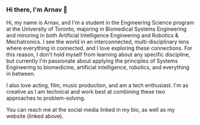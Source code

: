 ### Hi there, I'm Arnav 👋

<!--
**ARNAVTALWANI/ARNAVTALWANI** is a ✨ _special_ ✨ repository because its `README.md` (this file) appears on your GitHub profile.

Here are some ideas to get you started:

- 🔭 I’m currently working on ...
- 🌱 I’m currently learning ...
- 👯 I’m looking to collaborate on ...
- 🤔 I’m looking for help with ...
- 💬 Ask me about ...
- 📫 How to reach me: ...
- 😄 Pronouns: ...
- ⚡ Fun fact: ...
-->

Hi, my name is Arnav, and I'm a student in the Engineering Science program at the University of Toronto, majoring in Biomedical Systems Engineering and minoring in both Artificial Intelligence Engineering and Robotics & Mechatronics. I see the world in an interconnected, multi-disciplinary lens where everything in connected, and I love exploring these connections. For this reason, I don't hold myself from learning about any specific discipline, but currently I'm passionate about applying the principles of Systems Engineering to biomedicine, artificial intelligence, robotics, and everything in between. 

I also love acting, film, music production, and am a tech enthusiast. I'm as creative as I am technical and work best at combining these two approaches to problem-solving.

You can reach me at the social media linked in my bio, as well as my website (linked above).
